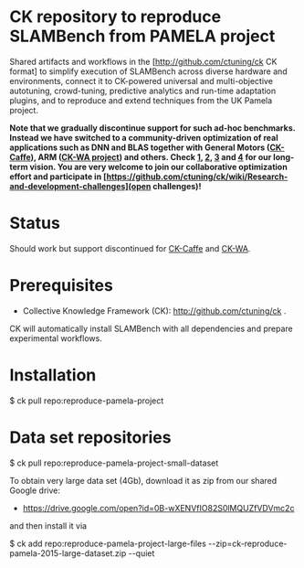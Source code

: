 CK repository to reproduce SLAMBench from PAMELA project
========================================================

Shared artifacts and workflows in the [http://github.com/ctuning/ck CK format] 
to simplify execution of SLAMBench across diverse hardware and environments, 
connect it to CK-powered universal and multi-objective autotuning, crowd-tuning,
predictive analytics and run-time adaptation plugins, 
and to reproduce and extend techniques from the UK Pamela project.

<b>Note that we gradually discontinue support for such ad-hoc benchmarks. 
Instead we have switched to a community-driven optimization of real applications 
such as DNN and BLAS together with General Motors ([CK-Caffe](https://github.com/dividiti/ck-caffe )), 
ARM ([CK-WA project](https://github.com/ctuning/ck-wa)) and others. 
Check [1](http://schedule.armtechcon.com/session/know-your-workloads-design-more-efficient-systems), 
[2](http://bit.ly/ck-date16), [3](http://arxiv.org/abs/1506.06256) 
and [4](http://hal.inria.fr/hal-01054763) for our long-term vision. 
You are very welcome to join our collaborative optimization effort 
and participate in [https://github.com/ctuning/ck/wiki/Research-and-development-challenges](open challenges)!</b>

Status
======
Should work but support discontinued for [CK-Caffe](http://github.com/dividiti/ck-caffe) 
and [CK-WA](https://github.com/ctuning/ck-wa).

Prerequisites
=============
* Collective Knowledge Framework (CK): http://github.com/ctuning/ck . 

CK will automatically install SLAMBench with all dependencies and prepare
experimental workflows.

Installation
============

$ ck pull repo:reproduce-pamela-project

Data set repositories
=====================

$ ck pull repo:reproduce-pamela-project-small-dataset

To obtain very large data set (4Gb), download it as zip
from our shared Google drive:

* https://drive.google.com/open?id=0B-wXENVfIO82S0lMQUZfVDVmc2c

and then install it via

$ ck add repo:reproduce-pamela-project-large-files --zip=ck-reproduce-pamela-2015-large-dataset.zip --quiet
